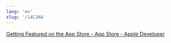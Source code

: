```yaml
---
lang: 'en'
slug: '/14C3AA'
---
```


[Getting Featured on the App Store - App Store - Apple Developer](https://developer.apple.com/app-store/getting-featured/)
